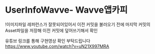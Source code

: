 # UserInfoWavve-     Wavve앱카피
!이미지파일 레퍼런스가 잘못되어있어서 이전 커밋을 불러오기 전에 마지막 커밋의 Asset파일을 저장해 이전 커밋에 덮어쓰기해서 확인

유튜브 링크를 통해 구현영상 확인 부탁드립니다
https://www.youtube.com/watch?v=uN21X997MRA


